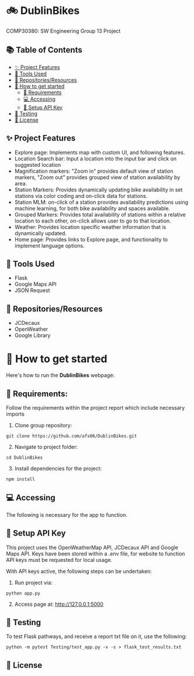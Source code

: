 # 🚲 DublinBikes
COMP30380: SW Engineering Group 13 Project

## 📚 Table of Contents
- [✨ Project Features](#-project-features)
- [🔨 Tools Used](#-tools-used)
- [🧰 Repositories/Resources](#-repositoriesresources)
- [🚀 How to get started](#-how-to-get-started)
  - [🔧 Requirements](#-requirements)
  - [💻 Accessing](#-accessing)
  - [🔐 Setup API Key](#-setup-api-key)
- [🧪 Testing](#-testing)
- [📜 License](#-license)


## ✨ Project Features
* Explore page: Implements map with custom UI, and following features.
* Location Search bar: Input a location into the input bar and click on suggested location
* Magnification markers: "Zoom in" provides default view of station markers, "Zoom out" provides grouped view of station availability by area.
* Station Markers: Provides dynamically updating bike availability in set stations via color coding and on-click data for stations.
* Station MLM: on-click of a station provides availability predictions using machine learning, for both bike availability and spaces available.
* Grouped Markers: Provides total availability of stations within a relative location to each other, on-click allows user to go to that location.
* Weather: Provides location specific weather information that is dynamically updated.
* Home page: Provides links to Explore page, and functionality to implement language options.

## 🔨 Tools Used
* Flask
* Google Maps API
* JSON Request
## 🧰 Repositories/Resources
* JCDecaux
* OpenWeather
* Google Library
# 🚀 How to get started
Here's how to run the **DublinBikes**  webpage:

## 🔧 Requirements:
Follow the requirements within the project report which include necessary imports

1. Clone group repository:
```
git clone https://github.com/afs06/DublinBikes.git
```
2. Navigate to project folder:
```
cd DublinBikes
```
3. Install dependencies for the project:
```
npm install
```

## 💻 Accessing 
The following is necessary for the app to function.
## 🔐 Setup API Key
This project uses the OpenWeatherMap API, JCDecaux API and Google Maps API. Keys have been stored within a .env file, for website to function API keys must be requested for local usage.

With API keys active, the following steps can be undertaken:

1. Run project via:
```
python app.py
```
2. Access page at: http://127.0.0.1:5000

## 🧪 Testing
To test Flask pathways, and receive a report txt file on it, use the following:
```
python -m pytest Testing/test_app.py -v -s > flask_test_results.txt
```
## 📜 License